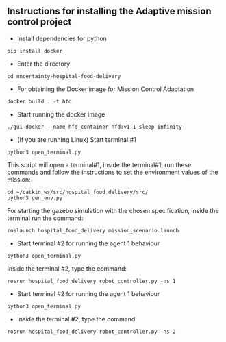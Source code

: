 ## Instructions for installing the Adaptive mission control project
* Install dependencies for python
```
pip install docker 
```

* Enter the directory
```
cd uncertainty-hospital-food-delivery
```

* For obtaining the Docker image for Mission Control Adaptation
```
docker build . -t hfd
```

* Start running the docker image
```
./gui-docker --name hfd_container hfd:v1.1 sleep infinity
```

*  (If you are running Linux) Start terminal #1
```
python3 open_terminal.py
```

This script will open a terminal#1, inside the terminal#1, run these commands and follow the instructions to set the environment values of the mission:
```
cd ~/catkin_ws/src/hospital_food_delivery/src/
python3 gen_env.py
```


For starting the gazebo simulation with the chosen specification, inside the terminal run the command:
```
roslaunch hospital_food_delivery mission_scenario.launch
```

* Start terminal #2 for running the agent 1 behaviour
```
python3 open_terminal.py
```
    
Inside the terminal #2, type the command:
```
rosrun hospital_food_delivery robot_controller.py -ns 1
```

* Start terminal #2 for running the agent 1 behaviour
```
python3 open_terminal.py
```
    
* Inside the terminal #2, type the command:
```
rosrun hospital_food_delivery robot_controller.py -ns 2
```

